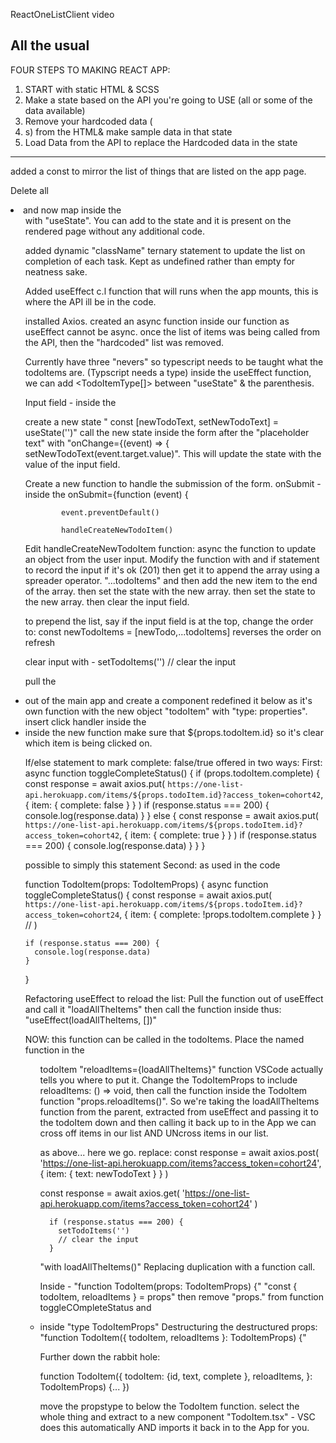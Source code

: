 ReactOneListClient video

## All the usual

FOUR STEPS TO MAKING REACT APP:

1. START with static HTML & SCSS
2. Make a state based on the API you're going to USE (all or some of the data available)
3. Remove your hardcoded data (<li>s) from the HTML& make sample data in that state
4. Load Data from the API to replace the Hardcoded data in the state

---

added a const to mirror the list of things that are listed on the app page.

Delete all <li> and now map inside the <ul> with "useState". You can add to the state and it is present on the rendered page without any additional code.

added dynamic "className" ternary statement to update the list on completion of each task. Kept as undefined rather than empty for neatness sake.

Added useEffect c.l function that will runs when the app mounts, this is where the API ill be in the code.

installed Axios.
created an async function inside our function as useEffect cannot be async.
once the list of items was being called from the API, then the "hardcoded" list was removed.

Currently have three "nevers" so typescript needs to be taught what the todoItems are. (Typscript needs a type)
inside the useEffect function, we can add <TodoItemType[]> between "useState" & the parenthesis.

<!-- Presumably we are going to post changes to the API next.
Post additional tasks to the client
Update tasks on the client when completed.
 -->

Input field - inside the <form>
create a new state " const [newTodoText, setNewTodoText] = useState('')"
call the new state inside the form after the "placeholder text" with "onChange={(event) => {
setNewTodoText(event.target.value)".
This will update the state with the value of the input field.

Create a new function to handle the submission of the form.
onSubmit - inside the <form>
onSubmit={function (event) {

<!-- please don't do anything unless I tell you to -->

            event.preventDefault()

<!-- these are split which allows the first event simple input to  occur and then it's acted upton in the function below, which is going to have more code in it. -->

            handleCreateNewTodoItem()

Edit handleCreateNewTodoItem function:
async the function to update an object from the user input. Modify the function with and if statement to record the input if it's ok (201)
then get it to append the array using a spreader operator. "...todoItems" and then add the new item to the end of the array.
then set the state with the new array.
then set the state to the new array.
then clear the input field.

<!-- doing this  -->

to prepend the list, say if the input field is at the top, change the order to:
const newTodoItems = [newTodo,...todoItems]
reverses the order on refresh

<!-- the input field text is "sticking" -->

clear input with - setTodoItems('') // clear the input

<!-- mark completed the list -->

pull the <li> out of the main app and create a component redefined it below as it's own function with the new object "todoItem" with "type: properties".
insert click handler inside the <li> inside the new function
make sure that ${props.todoItem.id} so it's clear which item is being clicked on.

<!-- insert logic into this code to make it mark complete? -->

If/else statement to mark complete: false/true offered in two ways:
First:
async function toggleCompleteStatus() {
if (props.todoItem.complete) {
const response = await axios.put(
`https://one-list-api.herokuapp.com/items/${props.todoItem.id}?access_token=cohort42`,
{ item: { complete: false } }
)
if (response.status === 200) {
console.log(response.data)
}
} else {
const response = await axios.put(
`https://one-list-api.herokuapp.com/items/${props.todoItem.id}?access_token=cohort42`,
{ item: { complete: true } }
)
if (response.status === 200) {
console.log(response.data)
}
}
}

possible to simply this statement
Second: as used in the code

<!-- !true = false/ !false = true -->

function TodoItem(props: TodoItemProps) {
async function toggleCompleteStatus() {
const response = await axios.put(
`https://one-list-api.herokuapp.com/items/${props.todoItem.id}?access_token=cohort24`,
{ item: { complete: !props.todoItem.complete } } //
)

    if (response.status === 200) {
      console.log(response.data)
    }

}

<!--  reload the list -->

Refactoring useEffect to reload the list:
Pull the function out of useEffect and call it "loadAllTheItems"
then call the function inside thus: "useEffect(loadAllTheItems, [])"

NOW: this function can be called in the todoItems.
Place the named function in the <ul> todoItem "reloadItems={loadAllTheItems}" function VSCode actually tells you where to put it.
Change the TodoItemProps to include reloadItems: () => void, then call the function inside the TodoItem function "props.reloadItems()".
So we're taking the loadAllTheItems function from the parent, extracted from useEffect and passing it to the todoItem down and then calling it back up to in the App we can cross off items in our list AND UNcross items in our list.

<!-- then call the function inside the handleCreateNewTodoItem function -->

as above... here we go.
replace:
const response = await axios.post(
'https://one-list-api.herokuapp.com/items?access_token=cohort24',
{ item: { text: newTodoText } }
)

<!-- from here -->

const response = await axios.get(
'https://one-list-api.herokuapp.com/items?access_token=cohort24'
)

      if (response.status === 200) {
        setTodoItems('')
        // clear the input
      }

<!-- to here -->

"with loadAllTheItems()"
Replacing duplication with a function call.

<!-- Destructure our props -->

Inside - "function TodoItem(props: TodoItemProps) {"
"const { todoItem, reloadItems } = props"
then remove "props." from function toggleCOmpleteStatus and <li> inside "type TodoItemProps"
Destructuring the destructured props:
"function TodoItem({ todoItem, reloadItems }: TodoItemProps) {"

Further down the rabbit hole:

<!-- Destructuring the TodoItem: -->

function TodoItem({
todoItem: {id, text, complete },
reloadItems,
}: TodoItemProps) {...
})

<!-- Extracting the props to a component -->

move the propstype to below the TodoItem function.
select the whole thing and extract to a new component "TodoItem.tsx" - VSC does this automatically AND imports it back in to the App for you.
